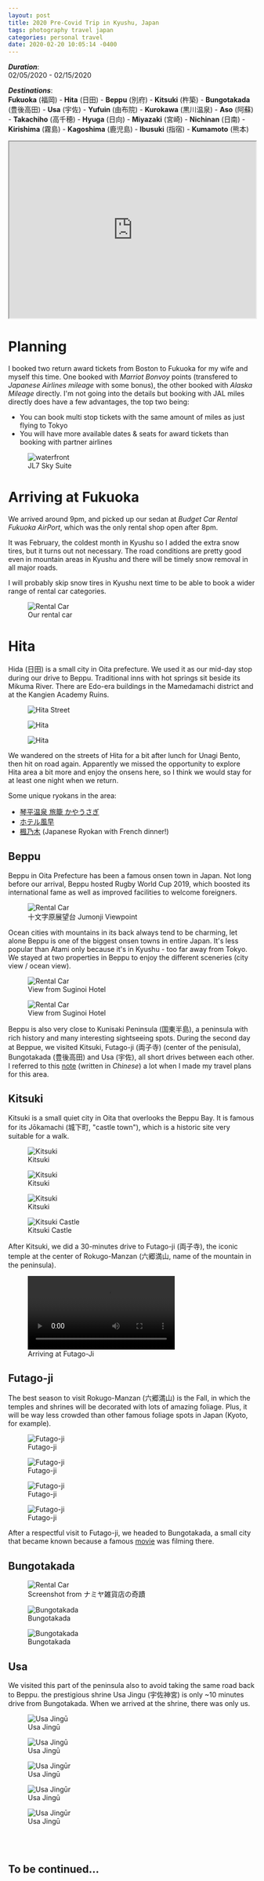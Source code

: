 ```yaml
---
layout: post
title: 2020 Pre-Covid Trip in Kyushu, Japan
tags: photography travel japan
categories: personal travel
date: 2020-02-20 10:05:14 -0400
---
```


**_Duration_**: <br>
02/05/2020 - 02/15/2020

**_Destinations_**: <br>
**Fukuoka** (福岡) -
**Hita** (日田) -
**Beppu** (別府) -
**Kitsuki** (杵築) -
**Bungotakada** (豊後高田) -
**Usa** (宇佐) - **Yufuin** (由布院) - **Kurokawa** (黒川温泉) -
**Aso** (阿蘇) - **Takachiho** (高千穂) - **Hyuga** (日向) -
**Miyazaki** (宮崎) - **Nichinan** (日南) - **Kirishima** (霧島) -
**Kagoshima** (鹿児島) - **Ibusuki** (指宿) - **Kumamoto** (熊本)

<iframe src="https://www.google.com/maps/d/u/0/embed?mid=1q5s-9cZcUKSOrSZ3huXqYBcwYd3PW0dt" width="100%" height="360"></iframe>
<br>

# Planning

I booked two return award tickets from Boston to Fukuoka for my wife and myself this time. One booked with _Marriot Bonvoy_ points (transfered to _Japanese Airlines mileage_ with some bonus), the other booked with _Alaska Mileage_ directly. I'm not going into the details but booking with JAL miles directly does have a few advantages, the top two being:

- You can book multi stop tickets with the same amount of miles as just flying to Tokyo
- You will have more available dates & seats for award tickets than booking with partner airlines

<figure>
 <img alt="waterfront" src="{{ site.baseurl }}/public/images/japan2020/jl7.jpeg" />  
  <figcaption>JL7 Sky Suite</figcaption>   
</figure>

# Arriving at Fukuoka

We arrived around 9pm, and picked up our sedan at _Budget Car Rental Fukuoka AirPort_, which was the only rental shop open after 8pm.

It was February, the coldest month in Kyushu so I added the extra snow tires, but it turns out not necessary. The road conditions are pretty good even in mountain areas in Kyushu and there will be timely snow removal in all major roads.

I will probably skip snow tires in Kyushu next time to be able to book a wider range of rental car categories.

<figure>
 <img alt="Rental Car" src="{{ site.baseurl }}/public/images/japan2020/car.jpg" />  
  <figcaption>Our rental car</figcaption>   
</figure>

# Hita

Hida (日田) is a small city in Oita prefecture. We used it as our mid-day stop during our drive to Beppu. Traditional inns with hot springs sit beside its Mikuma River. There are Edo-era buildings in the Mamedamachi district and at the Kangien Academy Ruins.

<figure>
 <img alt="Hita Street" src="{{ site.baseurl }}/public/images/japan2020/hita/1.jpg" />  
</figure>
<figure class="inline">
 <img class="vertical-long-img" alt="Hita" src="{{ site.baseurl }}/public/images/japan2020/hita/2.jpg" />  
</figure>
<figure class="inline">
 <img class="vertical-long-img" alt="Hita" src="{{ site.baseurl }}/public/images/japan2020/hita/3.jpg" />  
</figure>

We wandered on the streets of Hita for a bit after lunch for Unagi Bento, then hit on road again. Apparently we missed the opportunity to explore Hita area a bit more and enjoy the onsens here, so I think we would stay for at least one night when we return.

Some unique ryokans in the area:

- [琴平温泉 旅籠 かやうさぎ](http://www.kayausagi.jp/)
- [ホテル風早](http://www.kazahaya.com/)
- [楓乃木](https://yabakei-funoki.net/) (Japanese Ryokan with French dinner!)

## Beppu

Beppu in Oita Prefecture has been a famous onsen town in Japan. Not long before our arrival, Beppu hosted Rugby World Cup 2019, which boosted its international fame as well as improved facilities to welcome foreigners.

<figure>
 <img alt="Rental Car" src="{{ site.baseurl }}/public/images/japan2020/beppu/1.jpg" />  
  <figcaption>十文字原展望台 Jumonji Viewpoint</figcaption>   
</figure>

Ocean cities with mountains in its back always tend to be charming, let alone Beppu is one of the biggest onsen towns in entire Japan. It's less popular than Atami only because it's in Kyushu - too far away from Tokyo. We stayed at two properties in Beppu to enjoy the different sceneries (city view / ocean view).

<figure>
 <img alt="Rental Car" src="{{ site.baseurl }}/public/images/japan2020/beppu/3.jpg" />  
  <figcaption>View from Suginoi Hotel</figcaption>   
</figure>

<figure>
 <img alt="Rental Car" src="{{ site.baseurl }}/public/images/japan2020/beppu/4.jpg" />  
  <figcaption>View from Suginoi Hotel</figcaption>   
</figure>

Beppu is also very close to Kunisaki Peninsula (国東半島), a peninsula with rich history and many interesting sightseeing spots. During the second day at Beppue, we visited Kitsuki, Futago-ji (両子寺) (center of the penisula), Bungotakada (豊後高田) and Usa (宇佐), all short drives between each other. I referred to this [note](https://www.douban.com/note/572838940/) (written in _Chinese_) a lot when I made my travel plans for this area.

## Kitsuki

Kitsuki is a small quiet city in Oita that overlooks the Beppu Bay. It is famous for its Jōkamachi (城下町, "castle town"), which is a historic site very suitable for a walk.

<figure class="inline">
 <img  class="vertical-long-img" alt="Kitsuki" src="{{ site.baseurl }}/public/images/japan2020/kitsuki/1.jpg" /> 
   <figcaption>Kitsuki</figcaption>   
</figure> 
<figure class="inline">
 <img  class="vertical-long-img" alt="Kitsuki" src="{{ site.baseurl }}/public/images/japan2020/kitsuki/2.jpg" /> 
    <figcaption>Kitsuki</figcaption>
</figure>  
<figure class="inline">
 <img  class="vertical-long-img" alt="Kitsuki" src="{{ site.baseurl }}/public/images/japan2020/kitsuki/3.jpg" /> 
    <figcaption>Kitsuki</figcaption>
</figure> 
<figure class="inline">
 <img  class="vertical-long-img" alt="Kitsuki Castle" src="{{ site.baseurl }}/public/images/japan2020/kitsuki/4.jpg" /> 
    <figcaption>Kitsuki Castle</figcaption>
</figure>

After Kitsuki, we did a 30-minutes drive to Futago-ji (両子寺), the iconic temple at the center of Rokugo-Manzan (六郷満山, name of the mountain in the peninsula).

<figure style="width: 360px" >
 <video controls> 
 <source src="{{ site.baseurl }}/public/videos/japan2020/futago.webm" type="video/webm">
 Your browser does not support html5 video.
 </video>
 <figcaption>Arriving at Futago-Ji</figcaption>
</figure>

## Futago-ji

The best season to visit Rokugo-Manzan (六郷満山) is the Fall, in which the temples and shrines will be decorated with lots of amazing foliage. Plus, it will be way less crowded than other famous foliage spots in Japan (Kyoto, for example).

<figure class="inline">
 <img  class="vertical-long-img" alt="Futago-ji" src="{{ site.baseurl }}/public/images/japan2020/futago/1.jpg" /> 
   <figcaption>Futago-ji</figcaption>   
</figure> 
<figure class="inline">
 <img  class="vertical-long-img" alt="Futago-ji" src="{{ site.baseurl }}/public/images/japan2020/futago/2.jpg" /> 
    <figcaption>Futago-ji</figcaption>
</figure>  
<figure class="inline">
 <img  class="vertical-long-img" alt="Futago-ji" src="{{ site.baseurl }}/public/images/japan2020/futago/3.jpg" /> 
    <figcaption>Futago-ji</figcaption>
</figure> 
<figure class="inline">
 <img  class="vertical-long-img" alt="Futago-ji" src="{{ site.baseurl }}/public/images/japan2020/futago/4.jpg" /> 
    <figcaption>Futago-ji</figcaption>
</figure>

After a respectful visit to Futago-ji, we headed to Bungotakada, a small city that became known because a famous [movie](https://en.wikipedia.org/wiki/Miracles_of_the_Namiya_General_Store) was filming there.

## Bungotakada

<figure>
 <img alt="Rental Car" src="{{ site.baseurl }}/public/images/japan2020/bungo/movie.jpg" />  
  <figcaption>Screenshot from ナミヤ雑貨店の奇蹟</figcaption>   
</figure>

<figure class="inline">
 <img  class="vertical-long-img" alt="Bungotakada" src="{{ site.baseurl }}/public/images/japan2020/bungo/1.jpg" /> 
    <figcaption>Bungotakada</figcaption>
</figure> 
<figure class="inline">
 <img  class="vertical-long-img" alt="Bungotakada" src="{{ site.baseurl }}/public/images/japan2020/bungo/2.jpg" /> 
    <figcaption>Bungotakada</figcaption>
</figure>

## Usa

We visited this part of the peninsula also to avoid taking the same road back to Beppu. the prestigious shrine Usa Jingu (宇佐神宮) is only ~10 minutes drive from Bungotakada. When we arrived at the shrine, there was only us.

<figure class="inline">
 <img  class="vertical-long-img" alt="Usa Jingū" src="{{ site.baseurl }}/public/images/japan2020/usa/1.jpg" /> 
    <figcaption>Usa Jingū</figcaption>
</figure> 
<figure class="inline">
 <img  class="vertical-long-img" alt="Usa Jingū" src="{{ site.baseurl }}/public/images/japan2020/usa/2.jpg" /> 
    <figcaption>Usa Jingū</figcaption>
</figure>
<figure>
 <img alt="Usa Jingūr" src="{{ site.baseurl }}/public/images/japan2020/usa/3.jpg" />  
  <figcaption>Usa Jingū</figcaption>   
</figure>
<figure>
 <img alt="Usa Jingūr" src="{{ site.baseurl }}/public/images/japan2020/usa/4.jpg" />  
  <figcaption>Usa Jingū</figcaption>   
</figure>
<figure>
 <img alt="Usa Jingūr" src="{{ site.baseurl }}/public/images/japan2020/usa/5.jpg" />  
  <figcaption>Usa Jingū</figcaption>   
</figure>

<br>

<br>

## To be continued...
